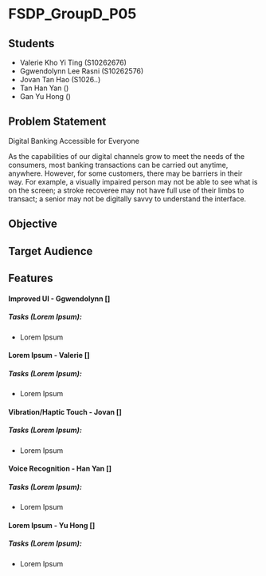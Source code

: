 # FSDP_GroupD_P05

## Students
  - Valerie Kho Yi Ting (S10262676)
  - Ggwendolynn Lee Rasni (S10262576)
  - Jovan Tan Hao (S1026..)
  - Tan Han Yan ()
  - Gan Yu Hong ()

## Problem Statement
Digital Banking Accessible for Everyone

  As the capabilities of our digital channels grow to meet the needs of the consumers, most banking transactions can be carried out anytime, anywhere. However, for some customers, there may be barriers in their way.
  For example, a visually impaired person may not be able to see what is on the screen; a stroke recoveree may not have full use of their limbs to transact; a senior may not be digitally savvy to understand the interface.

## Objective

## Target Audience

## Features
#### Improved UI - Ggwendolynn []
##### Tasks (Lorem Ipsum):
 - Lorem Ipsum

 #### Lorem Ipsum - Valerie []
##### Tasks (Lorem Ipsum):
 - Lorem Ipsum

 #### Vibration/Haptic Touch - Jovan []
##### Tasks (Lorem Ipsum):
 - Lorem Ipsum

 #### Voice Recognition - Han Yan []
##### Tasks (Lorem Ipsum):
 - Lorem Ipsum

 #### Lorem Ipsum - Yu Hong []
##### Tasks (Lorem Ipsum):
 - Lorem Ipsum

